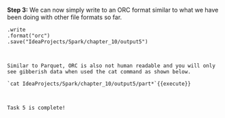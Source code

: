 

**Step 3:** We can now simply write to an ORC format similar to what we have been doing with other file formats so far.

```orcData
.write
.format("orc")
.save("IdeaProjects/Spark/chapter_10/output5")



Similar to Parquet, ORC is also not human readable and you will only see gibberish data when used the cat command as shown below.

`cat IdeaProjects/Spark/chapter_10/output5/part*`{{execute}}

 

Task 5 is complete!